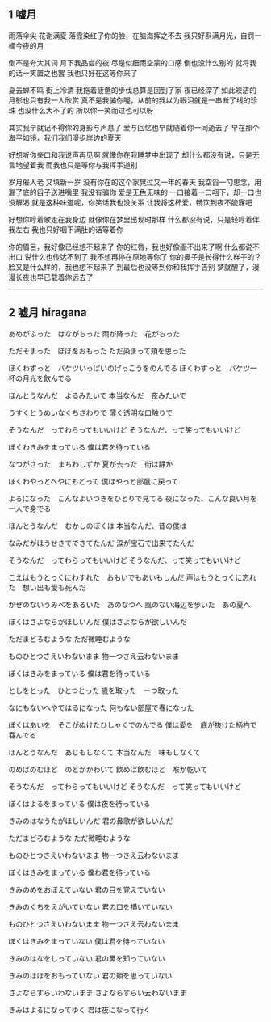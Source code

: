 ## 1 嘘月
雨落伞尖 花谢满夏
落霞染红了你的脸，在脑海挥之不去
我只好斟满月光，自罚一桶今夜的月

倒不是夸大其词
月下我品尝的夜
尽是似细雨空蒙的口感
倒也没什么别的
就将我的话一笑置之也罢
我也只好在这等你来了


夏去蝉不鸣 街上冷清
我拖着疲惫的步伐总算是回到了家
夜已经深了
如此皎洁的月影也只有我一人欣赏
真不是我骗你喔，从前的我以为眼泪就是一串断了线的珍珠
也没什么大不了的
所以你一笑而过也可以呀

其实我早就记不得你的身影与声息了
爱与回忆也早就随着你一同逝去了
早在那个海平如镜，我们我们漫步岸边的夏天


好想听你亲口和我说声再见啊
就像你在我睡梦中出现了
却什么都没有说，只是无言地望着我
而我也只是等你与我挥手道别


岁月催人老
又填新一岁
没有你在的这个家晃过又一年的春天
我空舀一勺思念，用漏了底的舀子送进嘴里
我没有骗你
爱是无色无味的
一口接着一口咽下，却一口也没解渴
就是这种味道呢，你笑话我也没关系
让我将这杯爱，畅饮到夜不能寐吧


好想你哼着歌走在我身边
就像你在梦里出现时那样
什么都没有说，只是轻哼着伴我左右
我也只好咽下满肚的话等着你

你的眉目，我好像已经想不起来了
你的红唇，我也好像画不出来了啊
什么都说不出口
说什么也传达不到了
我不想再停在原地等你了
你的鼻子是长得什么样子的？
脸又是什么样的，我也想不起来了
到最后也没等到你和我挥手告别
梦就醒了，漫漫长夜也早已载着你远去了

---

## 2 嘘月 hiragana
あめがふった　はながちった
雨が降った　花がちった

ただそまった　ほほをおもった
ただ染まって頬を思った

ぼくわずっと　バケツいっぱいのげっこうをのんでる
ぼくわずっと　バケツ一杯の月光を飲んでる

ほんとうなんだ　よるみたいで
本当なんだ　夜みたいで

うすくとうめいなくちざわりで
薄く透明な口触りで

そうなんだ　ってわらってもいいけど
そうなんだ、って笑ってもいいけど

ぼくわきみをまっている
僕は君を待っている


なつがさった　まちわしずか
夏が去った　街は静か

ぼくわやっとへやにもどって
僕はやっと部屋に戻って

よるになった　こんなよいつきをひとりで見てる
夜になった、こんな良い月を一人で身でる

ほんとうなんだ　むかしのぼくは
本当なんだ、昔の僕は

なみだがほうせきでできてたんだ
涙が宝石で出来てたんだ

そうなんだ　ってわらってもいいけど
そうなんだ、って笑ってもいいけど


こえはもうとっくにわすれた　おもいでもあいもしんだ
声はもうとっくに忘れた　想い出も愛も死んだ

かぜのないうみべをあるいた　あのなつへ
風のない海辺を歩いた　あの夏へ


ぼくはさよならがほしいんだ
僕はさよならが欲しいんだ

ただまどろむような
ただ微睡むような

ものひとつさえいわないまま
物一つさえ云わないまま

ぼくはきみをまっている
僕は君を待っている


としをとった　ひとつとった
歳を取った　一つ取った

なにもないへやではるになった
何もない部屋で春になった

ぼくはあいを　そこがぬけたひしゃくでのんでる
僕は愛を　底が抜けた柄杓で呑んでる

ほんとうなんだ　あじもしなくて
本当なんだ　味もしなくて

のめばのむほど　のどがかわいて
飲めば飲むほど　喉が乾いて

そうなんだ　ってわらってもいいけど
そうなんだ　って笑ってもいいけど

ぼくはよるをまっている
僕は夜を待っている


きみのはなうたがほしいんだ
君の鼻歌が欲しいんだ

ただまどろむような
ただ微睡むような

ものひとつさえいわないまま
物一つさえ云わないまま

ぼくはきみをまっている
僕わ君を待っている

きみのめをおぼえていない
君の目を覚えていない

きみのくちをえがいていない
君の口を描いていない

ものひとつさえいわないまま
物一つさえ云わないまま

ぼくはきみをまっていない
僕は君を待っていない

きみのはなをしっていない
君の鼻を知っていない

きみのほほをおもっていない
君の頬を思っていない

さよならすらいわないまま
さよならすらい云わないまま

きみはよるになってゆく
君は夜になって行く

